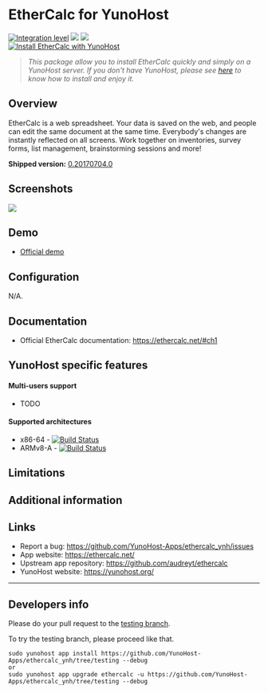 # EtherCalc for YunoHost

[![Integration level](https://dash.yunohost.org/integration/ethercalc.svg)](https://dash.yunohost.org/appci/app/ethercalc) ![](https://ci-apps.yunohost.org/ci/badges/ethercalc.status.svg) ![](https://ci-apps.yunohost.org/ci/badges/ethercalc.maintain.svg)  
[![Install EtherCalc with YunoHost](https://install-app.yunohost.org/install-with-yunohost.png)](https://install-app.yunohost.org/?app=ethercalc)

> *This package allow you to install EtherCalc quickly and simply on a YunoHost server.
If you don't have YunoHost, please see [here](https://yunohost.org/#/install) to know how to install and enjoy it.*

## Overview
EtherCalc is a web spreadsheet. Your data is saved on the web, and people can edit the same document at the same time. Everybody's changes are instantly reflected on all screens. Work together on inventories, survey forms, list management, brainstorming sessions and more!

**Shipped version:** [0.20170704.0](https://github.com/audreyt/ethercalc/tree/0.20170704.0)

## Screenshots

![](https://accueil.framacalc.org/img/fr/screenshot.png)

## Demo

* [Official demo](https://ethercalc.org/_new)

## Configuration

N/A.

## Documentation

 * Official EtherCalc documentation: https://ethercalc.net/#ch1

## YunoHost specific features

#### Multi-users support

* TODO

#### Supported architectures

* x86-64 - [![Build Status](https://ci-apps.yunohost.org/ci/logs/ethercalc%20%28Apps%29.svg)](https://ci-apps.yunohost.org/ci/apps/ethercalc/)
* ARMv8-A - [![Build Status](https://ci-apps-arm.yunohost.org/ci/logs/ethercalc%20%28Apps%29.svg)](https://ci-apps-arm.yunohost.org/ci/apps/ethercalc/)

## Limitations

## Additional information

## Links

 * Report a bug: https://github.com/YunoHost-Apps/ethercalc_ynh/issues
 * App website: https://ethercalc.net/
 * Upstream app repository: https://github.com/audreyt/ethercalc
 * YunoHost website: https://yunohost.org/

---

## Developers info

Please do your pull request to the [testing branch](https://github.com/YunoHost-Apps/ethercalc_ynh/tree/testing).

To try the testing branch, please proceed like that.
```
sudo yunohost app install https://github.com/YunoHost-Apps/ethercalc_ynh/tree/testing --debug
or
sudo yunohost app upgrade ethercalc -u https://github.com/YunoHost-Apps/ethercalc_ynh/tree/testing --debug
```
